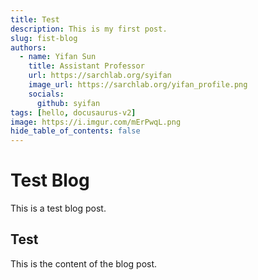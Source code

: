 ```yaml
---
title: Test
description: This is my first post.
slug: fist-blog
authors:
  - name: Yifan Sun
    title: Assistant Professor
    url: https://sarchlab.org/syifan
    image_url: https://sarchlab.org/yifan_profile.png
    socials:
      github: syifan
tags: [hello, docusaurus-v2]
image: https://i.imgur.com/mErPwqL.png
hide_table_of_contents: false
---
```


# Test Blog

This is a test blog post. 

<!-- truncate -->

## Test

This is the content of the blog post.